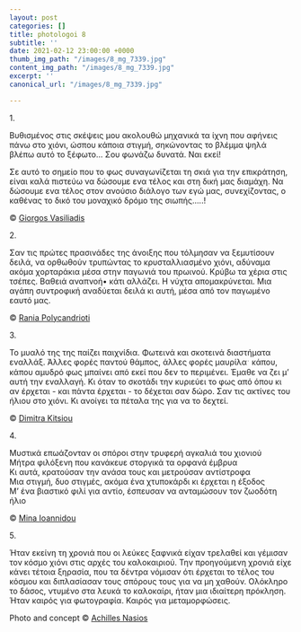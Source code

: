 ```yaml
---
layout: post
categories: []
title: photologoi 8
subtitle: ''
date: 2021-02-12 23:00:00 +0000
thumb_img_path: "/images/8_mg_7339.jpg"
content_img_path: "/images/8_mg_7339.jpg"
excerpt: ''
canonical_url: "/images/8_mg_7339.jpg"

---
```

1\.

Βυθισμένος στις σκέψεις μου ακολουθώ μηχανικά τα ίχνη που αφήνεις πάνω στο χιόνι, ώσπου κάποια στιγμή, σηκώνοντας το βλέμμα ψηλά βλέπω αυτό το ξέφωτο... Σου φωνάζω δυνατά. Ναι εκεί!

Σε αυτό το σημείο που το φως συναγωνίζεται τη σκιά για την επικράτηση, είναι καλά πιστεύω να δώσουμε ενα τέλος και στη δική μας διαμάχη. Να δώσουμε ενα τέλος στον ανούσιο διάλογο των εγώ μας, συνεχίζοντας, ο καθένας το δικό του μοναχικό δρόμο της σιωπής…..!

© <a href="https://www.facebook.com/gvasiliadis" target="blank"> Giorgos Vasiliadis</a>

2\.

Σαν τις πρώτες πρασινάδες της άνοιξης που τόλμησαν να ξεμυτίσουν δειλά, να ορθωθούν τρυπώντας το κρυσταλλιασμένο χιόνι, αδύναμα ακόμα χορταράκια μέσα στην παγωνιά του πρωινού. Kρύβω τα χέρια στις τσέπες. Bαθειά αναπνοή• κάτι αλλάζει. H νύχτα απομακρύνεται. Mια αγάπη συντροφική αναδύεται δειλά κι αυτή, μέσα από τον παγωμένο εαυτό μας.

© <a href="https://www.facebook.com/profile.php?id=100008460452394" target="blank"> Rania Polycandrioti</a>

3\.

Το μυαλό της της παίζει παιχνίδια. Φωτεινά και σκοτεινά διαστήματα εναλλάξ. Άλλες φορές παντού θάμπος, άλλες φορές μαυρίλα﮲ κάπου, κάπου αμυδρό φως μπαίνει από εκεί που δεν το περιμένει. Έμαθε να ζει μ’ αυτή την εναλλαγή. Κι όταν το σκοτάδι την κυριεύει το φως από όπου κι αν έρχεται - και πάντα έρχεται - το δέχεται σαν δώρο. Σαν τις ακτίνες του ήλιου στο χιόνι. Κι ανοίγει τα πέταλα της για να το δεχτεί.

© <a href="https://www.facebook.com/dimitra.kitsiou" target="blank"> Dimitra Kitsiou</a>

4\.

Μυστικά επωάζονταν οι σπόροι στην τρυφερή αγκαλιά του χιονιού  
Μήτρα φιλόξενη που κανάκευε στοργικά τα ορφανά έμβρυα  
Κι αυτά, κρατούσαν την ανάσα τους και μετρούσαν αντίστροφα  
Μια στιγμή, δυο στιγμές, ακόμα ένα χτυποκάρδι κι έρχεται η έξοδος  
Μ’ ένα βιαστικό φιλί για αντίο, έσπευσαν να ανταμώσουν τον ζωοδότη ήλιο

  
© <a href="https://www.facebook.com/mina.ioannidou.58" target="blank"> Mina Ioannidou </a>

5\.

Ήταν εκείνη τη χρονιά που οι λεύκες ξαφνικά είχαν τρελαθεί και γέμισαν τον κόσμο χιόνι στις αρχές του καλοκαιριού. Την προηγούμενη χρονιά είχε κάνει τέτοια ξηρασία, που τα δέντρα νόμισαν ότι έρχεται το τέλος του κόσμου και διπλασίασαν τους σπόρους τους για να μη χαθούν. Ολόκληρο το δάσος, ντυμένο στα λευκά το καλοκαίρι, ήταν μια ιδιαίτερη πρόκληση. Ήταν καιρός για φωτογραφία. Καιρός για μεταμορφώσεις.

Photo and concept © <a href="https://anikon.org/" target="blank">Achilles Nasios</a>